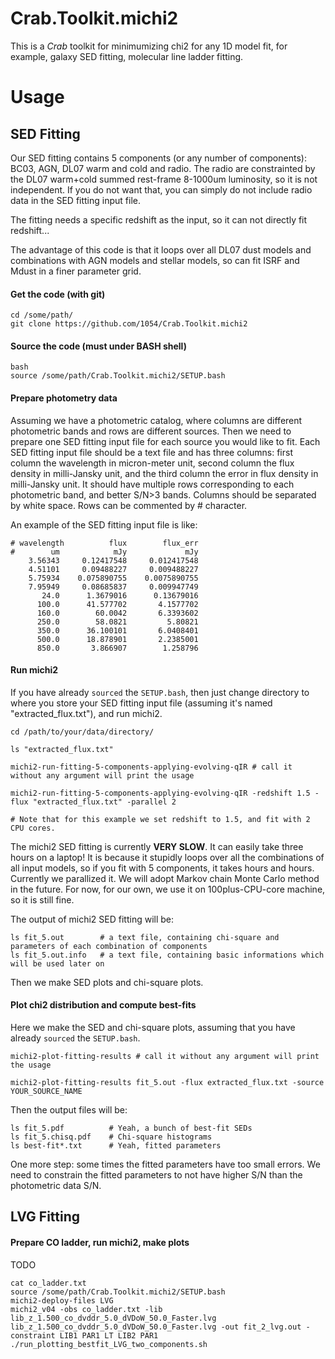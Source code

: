 # Crab.Toolkit.michi2
This is a _Crab_ toolkit for minimumizing chi2 for any 1D model fit, for example, galaxy SED fitting, molecular line ladder fitting. 

# Usage #

## SED Fitting ##

Our SED fitting contains 5 components (or any number of components): BC03, AGN, DL07 warm and cold and radio. The radio are constrainted by the DL07 warm+cold summed rest-frame 8-1000um luminosity, so it is not independent. If you do not want that, you can simply do not include radio data in the SED fitting input file. 

The fitting needs a specific redshift as the input, so it can not directly fit redshift... 

The advantage of this code is that it loops over all DL07 dust models and combinations with AGN models and stellar models, so can fit ISRF and Mdust in a finer parameter grid. 


#### Get the code (with git)
```
cd /some/path/
git clone https://github.com/1054/Crab.Toolkit.michi2
```

#### Source the code (must under BASH shell)
```
bash
source /some/path/Crab.Toolkit.michi2/SETUP.bash
```

#### Prepare photometry data
Assuming we have a photometric catalog, where columns are different photometric bands and rows are different sources. Then we need to prepare one SED fitting input file for each source you would like to fit. Each SED fitting input file should be a text file and has three columns: first column the wavelength in micron-meter unit, second column the flux density in milli-Jansky unit, and the third column the error in flux density in milli-Jansky unit. It should have multiple rows corresponding to each photometric band, and better S/N>3 bands. Columns should be separated by white space. Rows can be commented by # character. 

An example of the SED fitting input file is like: 
```
# wavelength          flux        flux_err
#        um            mJy             mJy
    3.56343     0.12417548     0.012417548
    4.51101     0.09488227     0.009488227
    5.75934    0.075890755    0.0075890755
    7.95949     0.08685837     0.009947749
       24.0      1.3679016      0.13679016
      100.0      41.577702       4.1577702
      160.0        60.0042       6.3393602
      250.0        58.0821         5.80821
      350.0      36.100101       6.0408401
      500.0      18.878901       2.2385001
      850.0       3.866907        1.258796
```

#### Run michi2 ####
If you have already `sourced` the `SETUP.bash`, then just change directory to where you store your SED fitting input file (assuming it's named "extracted_flux.txt"), and run michi2.

```
cd /path/to/your/data/directory/

ls "extracted_flux.txt"

michi2-run-fitting-5-components-applying-evolving-qIR # call it without any argument will print the usage

michi2-run-fitting-5-components-applying-evolving-qIR -redshift 1.5 -flux "extracted_flux.txt" -parallel 2

# Note that for this example we set redshift to 1.5, and fit with 2 CPU cores. 
```

The michi2 SED fitting is currently **VERY SLOW**. It can easily take three hours on a laptop! It is because it stupidly loops over all the combinations of all input models, so if you fit with 5 components, it takes hours and hours. Currently we parallized it. We will adopt Markov chain Monte Carlo method in the future. For now, for our own, we use it on 100plus-CPU-core machine, so it is still fine. 

The output of michi2 SED fitting will be: 
```
ls fit_5.out        # a text file, containing chi-square and parameters of each combination of components
ls fit_5.out.info   # a text file, containing basic informations which will be used later on
```

Then we make SED plots and chi-square plots. 

#### Plot chi2 distribution and compute best-fits ####
Here we make the SED and chi-square plots, assuming that you have already `sourced` the `SETUP.bash`. 
```
michi2-plot-fitting-results # call it without any argument will print the usage

michi2-plot-fitting-results fit_5.out -flux extracted_flux.txt -source YOUR_SOURCE_NAME
```

Then the output files will be:
```
ls fit_5.pdf          # Yeah, a bunch of best-fit SEDs
ls fit_5.chisq.pdf    # Chi-square histograms
ls best-fit*.txt      # Yeah, fitted parameters
```

One more step: some times the fitted parameters have too small errors. We need to constrain the fitted parameters to not have higher S/N than the photometric data S/N. 




## LVG Fitting ##

#### Prepare CO ladder, run michi2, make plots ####
TODO
```
cat co_ladder.txt
source /some/path/Crab.Toolkit.michi2/SETUP.bash
michi2-deploy-files LVG
michi2_v04 -obs co_ladder.txt -lib lib_z_1.500_co_dvddr_5.0_dVDoW_50.0_Faster.lvg lib_z_1.500_co_dvddr_5.0_dVDoW_50.0_Faster.lvg -out fit_2_lvg.out -constraint LIB1 PAR1 LT LIB2 PAR1
./run_plotting_bestfit_LVG_two_components.sh
```


